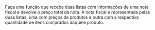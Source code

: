Faça uma função que recebe duas listas com informações de uma nota fiscal e devolve o preço total da nota. A nota fiscal é representada pelas duas listas, uma com preços de produtos e outra com a respectiva quantidade de itens comprados daquele produto.